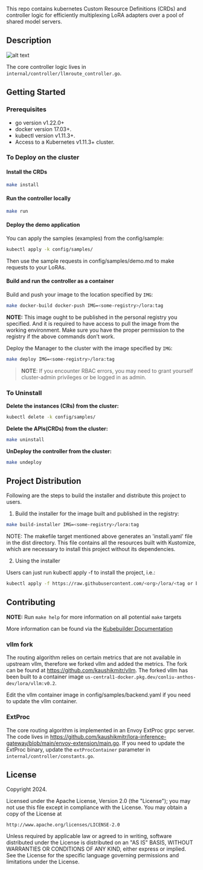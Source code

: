 This repo contains kubernetes Custom Resource Definitions (CRDs) and controller logic for efficiently multiplexing LoRA adapters over a pool of shared model servers.

## Description
![alt text](doc/architecture.png)

The core controller logic lives in `internal/controller/llmroute_controller.go`.

## Getting Started

### Prerequisites
- go version v1.22.0+
- docker version 17.03+.
- kubectl version v1.11.3+.
- Access to a Kubernetes v1.11.3+ cluster.

### To Deploy on the cluster

#### Install the CRDs

```sh
make install
```

#### Run the controller locally
```sh
make run
```

#### Deploy the demo application
You can apply the samples (examples) from the config/sample:

```sh
kubectl apply -k config/samples/
```

Then use the sample requests in config/samples/demo.md to make requests to your LoRAs.

#### Build and run the controller as a container
Build and push your image to the location specified by `IMG`:

```sh
make docker-build docker-push IMG=<some-registry>/lora:tag
```

**NOTE:** This image ought to be published in the personal registry you specified.
And it is required to have access to pull the image from the working environment.
Make sure you have the proper permission to the registry if the above commands don’t work.

Deploy the Manager to the cluster with the image specified by `IMG`:

```sh
make deploy IMG=<some-registry>/lora:tag
```

> **NOTE**: If you encounter RBAC errors, you may need to grant yourself cluster-admin
privileges or be logged in as admin.


### To Uninstall
**Delete the instances (CRs) from the cluster:**

```sh
kubectl delete -k config/samples/
```

**Delete the APIs(CRDs) from the cluster:**

```sh
make uninstall
```

**UnDeploy the controller from the cluster:**

```sh
make undeploy
```

## Project Distribution

Following are the steps to build the installer and distribute this project to users.

1. Build the installer for the image built and published in the registry:

```sh
make build-installer IMG=<some-registry>/lora:tag
```

NOTE: The makefile target mentioned above generates an 'install.yaml'
file in the dist directory. This file contains all the resources built
with Kustomize, which are necessary to install this project without
its dependencies.

2. Using the installer

Users can just run kubectl apply -f <URL for YAML BUNDLE> to install the project, i.e.:

```sh
kubectl apply -f https://raw.githubusercontent.com/<org>/lora/<tag or branch>/dist/install.yaml
```

## Contributing

**NOTE:** Run `make help` for more information on all potential `make` targets

More information can be found via the [Kubebuilder Documentation](https://book.kubebuilder.io/introduction.html)

### vllm fork
The routing algorithm relies on certain metrics that are not available in upstream vllm, therefore
we forked vllm and added the metrics. The fork can be found at https://github.com/kaushikmitr/vllm.
The forked vllm has been built to a container image `us-central1-docker.pkg.dev/conliu-anthos-dev/lora/vllm:v0.2`.

Edit the vllm container image in config/samples/backend.yaml if you need to update the vllm container.

### ExtProc
The core routing algorithm is implemented in an Envoy ExtProc grpc server. The code lives in 
https://github.com/kaushikmitr/lora-inference-gateway/blob/main/envoy-extension/main.go. If you need
to update the ExtProc binary, update the `extProcContainer` parameter in `internal/controller/constants.go`.

## License

Copyright 2024.

Licensed under the Apache License, Version 2.0 (the "License");
you may not use this file except in compliance with the License.
You may obtain a copy of the License at

    http://www.apache.org/licenses/LICENSE-2.0

Unless required by applicable law or agreed to in writing, software
distributed under the License is distributed on an "AS IS" BASIS,
WITHOUT WARRANTIES OR CONDITIONS OF ANY KIND, either express or implied.
See the License for the specific language governing permissions and
limitations under the License.

